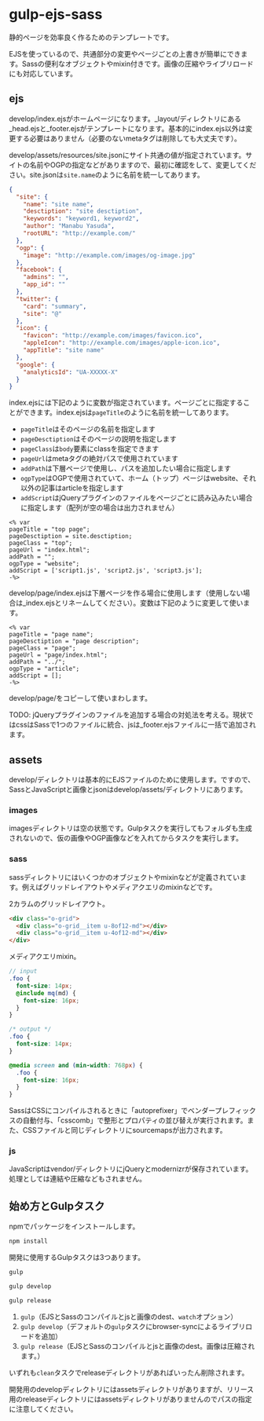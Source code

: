 # gulp-ejs-sass
静的ページを効率良く作るためのテンプレートです。

EJSを使っているので、共通部分の変更やページごとの上書きが簡単にできます。Sassの便利なオブジェクトやmixin付きです。画像の圧縮やライブリロードにも対応しています。

## ejs
develop/index.ejsがホームページになります。_layout/ディレクトリにある_head.ejsと_footer.ejsがテンプレートになります。基本的にindex.ejs以外は変更する必要はありません（必要のないmetaタグは削除しても大丈夫です）。

develop/assets/resources/site.jsonにサイト共通の値が指定されています。サイトの名前やOGPの指定などがありますので、最初に確認をして、変更してください。site.jsonは`site.name`のように名前を統一してあります。

```json
{
  "site": {
    "name": "site name",
    "desctiption": "site desctiption",
    "keywords": "keyword1, keyword2",
    "author": "Manabu Yasuda",
    "rootURL": "http://example.com/"
  },
  "ogp": {
    "image": "http://example.com/images/og-image.jpg"
  },
  "facebook": {
    "admins": "",
    "app_id": ""
  },
  "twitter": {
    "card": "summary",
    "site": "@"
  },
  "icon": {
    "favicon": "http://example.com/images/favicon.ico",
    "appleIcon": "http://example.com/images/apple-icon.ico",
    "appTitle": "site name"
  },
  "google": {
    "analyticsId": "UA-XXXXX-X"
  }
}
```

index.ejsには下記のように変数が指定されています。ページごとに指定することができます。index.ejsは`pageTitle`のように名前を統一してあります。

* `pageTitle`はそのページの名前を指定します
* `pageDesctiption`はそのページの説明を指定します
* `pageClass`は`body`要素にclassを指定できます
* `pageUrl`はmetaタグの絶対パスで使用されています
* `addPath`は下層ページで使用し、パスを追加したい場合に指定します
* `ogpType`はOGPで使用されていて、ホーム（トップ）ページはwebsite、それ以外の記事はarticleを指定します
* `addScript`はjQueryプラグインのファイルをページごとに読み込みたい場合に指定します（配列が空の場合は出力されません）

```ejs
<% var
pageTitle = "top page";
pageDesctiption = site.desctiption;
pageClass = "top";
pageUrl = "index.html";
addPath = "";
ogpType = "website";
addScript = ['script1.js', 'script2.js', 'script3.js'];
-%>
```

develop/page/index.ejsは下層ページを作る場合に使用します（使用しない場合は_index.ejsとリネームしてください）。変数は下記のように変更して使います。

```ejs
<% var
pageTitle = "page name";
pageDesctiption = "page description";
pageClass = "page";
pageUrl = "page/index.html";
addPath = "../";
ogpType = "article";
addScript = [];
-%>
```

develop/page/をコピーして使いまわします。

TODO: jQueryプラグインのファイルを追加する場合の対処法を考える。現状ではcssはSassで1つのファイルに統合、jsは_footer.ejsファイルに一括で追加されます。

## assets
develop/ディレクトリは基本的にEJSファイルのために使用します。ですので、SassとJavaScriptと画像とjsonはdevelop/assets/ディレクトリにあります。

### images
imagesディレクトリは空の状態です。Gulpタスクを実行してもフォルダも生成されないので、仮の画像やOGP画像などを入れてからタスクを実行します。

### sass
sassディレクトリにはいくつかのオブジェクトやmixinなどが定義されています。例えばグリッドレイアウトやメディアクエリのmixinなどです。

2カラムのグリッドレイアウト。

```html
<div class="o-grid">
  <div class="o-grid__item u-8of12-md"></div>
  <div class="o-grid__item u-4of12-md"></div>
</div>
```

メディアクエリmixin。

```scss
// input
.foo {
  font-size: 14px;
  @include mq(md) {
    font-size: 16px;
  }
}

/* output */
.foo {
  font-size: 14px;
}

@media screen and (min-width: 768px) {
  .foo {
    font-size: 16px;
  }
}
```

SassはCSSにコンパイルされるときに「autoprefixer」でベンダープレフィックスの自動付与、「csscomb」で整形とプロパティの並び替えが実行されます。また、CSSファイルと同じディレクトリにsourcemapsが出力されます。

### js
JavaScriptはvendor/ディレクトリにjQueryとmodernizrが保存されています。処理としては連結や圧縮などもされません。

## 始め方とGulpタスク
npmでパッケージをインストールします。

```bash
npm install
```

開発に使用するGulpタスクは3つあります。

```bash
gulp
```

```bash
gulp develop
```

```bash
gulp release
```

1. `gulp`（EJSとSassのコンパイルとjsと画像のdest、`watch`オプション）
1. `gulp develop`（デフォルトの`gulp`タスクにbrowser-syncによるライブリロードを追加）
1. `gulp release`（EJSとSassのコンパイルとjsと画像のdest。画像は圧縮されます。）

いずれも`clean`タスクでreleaseディレクトリがあればいったん削除されます。

開発用のdevelopディレクトリにはassetsディレクトリがありますが、リリース用のreleaseディレクトリにはassetsディレクトリがありませんのでパスの指定に注意してください。
